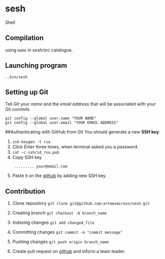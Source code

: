# sesh
Shell

## Compilation 
using `make` in *sesh/src* catalogue.

## Launching program
`..bin/sesh`

## Setting up Git
Tell *Git* your *name* and  the *email address* that will be associated with your Git commits
```
git config --global user.name "YOUR NAME"
git config --global user.email "YOUR EMAIL ADDRESS"
```

##Authenticating with GitHub from Git
You should generate a new **SSH key**.
1. `ssh-keygen -t rsa`
2. Click *Enter* three times, when terminal asked you a password.
3. `cat ~/.ssh/id_rsa.pub`
4. Copy SSH key 
```ssh-rsa 
	......... your@email.com
```
5. Paste it on the [github](https://github.com/settings/ssh) by adding new SSH key.


## Contribution
1. Clone repository
`git clone git@github.com:artemsmirnov/sesh.git`

2. Creating branch
`git checkout -b branch_name`

3. Indexing changes
`git add changed_file`

4. Committing changes
`git commit -m "commit message"`

5. Pushing changes
`git push origin branch_name`

6. Create pull request on [github](https://www.github.com) and inform a team leader.



